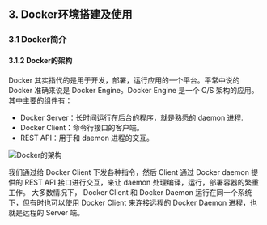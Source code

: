 ## 3. Docker环境搭建及使用
### 3.1 Docker简介
#### 3.1.2 Docker的架构

Docker 其实指代的是用于开发，部署，运行应用的一个平台。平常中说的 Docker 准确来说是 Docker Engine。Docker Engine 是一个 C/S 架构的应用。其中主要的组件有：

- Docker Server：长时间运行在后台的程序，就是熟悉的 daemon 进程.
- Docker Client：命令行接口的客户端。
- REST API：用于和 daemon 进程的交互。

![Docker的架构](https://image.eula.club/quantum/Docker的架构.png)

我们通过给 Docker Client 下发各种指令，然后 Client 通过 Docker daemon 提供的 REST API 接口进行交互，来让 daemon 处理编译，运行，部署容器的繁重工作。 大多数情况下， Docker Client 和 Docker Daemon 运行在同一个系统下，但有时也可以使用 Docker Client 来连接远程的 Docker Daemon 进程，也就是远程的 Server 端。
